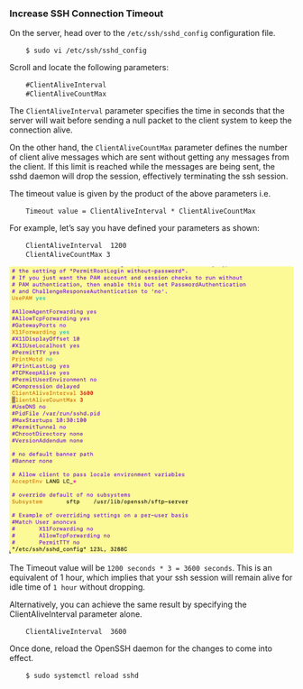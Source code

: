 ### Increase SSH Connection Timeout

On the server, head over to the `/etc/ssh/sshd_config` configuration file.

		$ sudo vi /etc/ssh/sshd_config


Scroll and locate the following parameters:

		#ClientAliveInterval
		#ClientAliveCountMax

The `ClientAliveInterval` parameter specifies the time in seconds that the server will wait before sending a null packet to the client system to keep the connection alive.

On the other hand, the `ClientAliveCountMax` parameter defines the number of client alive messages which are sent without getting any messages from the client. If this limit is reached while the messages are being sent, the sshd daemon will drop the session, effectively terminating the ssh session.

The timeout value is given by the product of the above parameters i.e.

		Timeout value = ClientAliveInterval * ClientAliveCountMax

For example, let’s say you have defined your parameters as shown:

		ClientAliveInterval  1200
		ClientAliveCountMax 3

![ssh-alive.png](ssh-alive.png)

The Timeout value will be `1200 seconds * 3 = 3600 seconds`. This is an equivalent of 1 hour, which implies that your ssh session will remain alive for idle time of `1 hour` without dropping.

Alternatively, you can achieve the same result by specifying the ClientAliveInterval parameter alone.

		ClientAliveInterval  3600

Once done, reload the OpenSSH daemon for the changes to come into effect.

		$ sudo systemctl reload sshd
